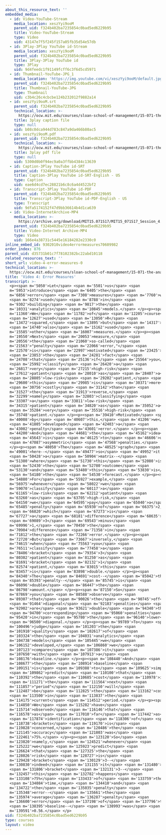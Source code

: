 ```yaml
---
about_this_resource_text: ''
embedded_media:
  - id: Video-YouTube-Stream
    media_location: xeszYyi9ooM
    parent_uid: f324b402ba7235854c0bad5ed6229b95
    title: Video-YouTube-Stream
    type: Video
    uid: 43147e7f5f245f157a05fb35d54e57db
  - id: 3Play-3Play YouTube id-Stream
    media_location: xeszYyi9ooM
    parent_uid: f324b402ba7235854c0bad5ed6229b95
    title: 3Play-3Play YouTube id
    type: 3Play
    uid: 9d4feedc1f91149fcff6c3f6d5cd5971
  - id: Thumbnail-YouTube-JPG_1
    media_location: 'https://img.youtube.com/vi/xeszYyi9ooM/default.jpg'
    parent_uid: f324b402ba7235854c0bad5ed6229b95
    title: Thumbnail-YouTube-JPG
    type: Thumbnail
    uid: c3b4c26c4cbcbe124b232012f9882a14
  - id: xeszYyi9ooM.srt
    parent_uid: f324b402ba7235854c0bad5ed6229b95
    technical_location: >-
      https://ocw.mit.edu/courses/sloan-school-of-management/15-071-the-analytics-edge-spring-2017/trees/keeping-an-eye-on-healthcare-costs-the-d2hawkeye-story/video-4-error-measures/video-4-error-measures-0/xeszYyi9ooM.srt
    title: 3play caption file
    type: null
    uid: b08c0dca944d783c847a9da466b80ac5
  - id: xeszYyi9ooM.pdf
    parent_uid: f324b402ba7235854c0bad5ed6229b95
    technical_location: >-
      https://ocw.mit.edu/courses/sloan-school-of-management/15-071-the-analytics-edge-spring-2017/trees/keeping-an-eye-on-healthcare-costs-the-d2hawkeye-story/video-4-error-measures/video-4-error-measures-0/xeszYyi9ooM.pdf
    title: 3play pdf file
    type: null
    uid: 5300d0b0f94ec9a0a3ffbb4384c13639
  - id: Caption-3Play YouTube id-SRT
    parent_uid: f324b402ba7235854c0bad5ed6229b95
    title: Caption-3Play YouTube id-SRT-English - US
    type: Caption
    uid: eae6d4cd7ec28821b6c8c6a4d4522bf2
  - id: Transcript-3Play YouTube id-PDF
    parent_uid: f324b402ba7235854c0bad5ed6229b95
    title: Transcript-3Play YouTube id-PDF-English - US
    type: Transcript
    uid: 9dfa5174152f47d9bb36614b4d1ca639
  - id: Video-InternetArchive-MP4
    media_location: >-
      https://archive.org/download/MIT15.071S17/MIT15_071S17_Session_4.3.07_300k.mp4
    parent_uid: f324b402ba7235854c0bad5ed6229b95
    title: Video-Internet Archive-MP4
    type: Video
    uid: 166e4a38731c5445e16184282e2330c0
inline_embed_id: 9302010video4errormeasures70609982
order_index: 876
parent_uid: d35731b01c7f78102382bc22abd10118
related_resources_text: ''
short_url: video-4-error-measures-0
technical_location: >-
  https://ocw.mit.edu/courses/sloan-school-of-management/15-071-the-analytics-edge-spring-2017/trees/keeping-an-eye-on-healthcare-costs-the-d2hawkeye-story/video-4-error-measures/video-4-error-measures-0
title: 'Video 4: Error Measures'
transcript: >-
  <p><span m='5050'>Let</span> <span m='5501'>us</span> <span
  m='5953'>introduce</span> <span m='6405'>the</span> <span
  m='6856'>error</span> <span m='7308'>measures</span> <span m='7760'>we</span>
  <span m='8274'>used</span> <span m='8788'>in</span> <span
  m='9302'>building</span> <span m='9817'>the</span> <span
  m='10331'>analytics</span> <span m='10845'>models.</span> </p><p><span
  m='11360'>We</span> <span m='11782'>of</span> <span m='12205'>course</span>
  <span m='12627'>used</span> <span m='13050'>R</span> <span
  m='13472'>squared,</span> <span m='13895'>but</span> <span m='14317'>we</span>
  <span m='14740'>also</span> <span m='15162'>used</span> <span
  m='15585'>other</span> <span m='16007'>measures.</span> </p><p><span
  m='19550'>Next</span> <span m='20053'>measure,</span> <span
  m='20556'>the</span> <span m='21060'>so-called</span> <span
  m='21563'>"penalty</span> <span m='22066'>error,"</span> <span
  m='22570'>is</span> <span m='22997'>motivated</span> <span m='23425'>by</span>
  <span m='23853'>the</span> <span m='24281'>fact</span> <span
  m='24708'>that</span> <span m='25136'>if</span> <span m='25564'>you</span>
  <span m='25992'>classify</span> <span m='26420'>a</span> <span
  m='26817'>very</span> <span m='27215'>high-risk</span> <span
  m='27612'>patient</span> <span m='28010'>as</span> <span m='28407'>a</span>
  <span m='28805'>low-risk</span> <span m='29202'>patient,</span> <span
  m='29600'>this</span> <span m='29985'>is</span> <span m='30371'>more</span>
  <span m='30756'>costly</span> <span m='31142'>than</span> <span
  m='31527'>the</span> <span m='31913'>reverse,</span> <span
  m='32299'>namely</span> <span m='32803'>classifying</span> <span
  m='33307'>a</span> <span m='33811'>low-risk</span> <span
  m='34315'>patient</span> <span m='34820'>as</span> <span m='35052'>a</span>
  <span m='35284'>very</span> <span m='35516'>high-risk</span> <span
  m='35748'>patient.</span> </p><p><span m='39410'>Motivated</span> <span
  m='40008'>by</span> <span m='40607'>this,</span> <span m='41206'>we</span>
  <span m='41805'>developed</span> <span m='42403'>a</span> <span
  m='43002'>penalty</span> <span m='43601'>error.</span> </p><p><span
  m='44200'>And</span> <span m='44681'>the</span> <span m='45162'>idea</span>
  <span m='45643'>is</span> <span m='46125'>to</span> <span m='46606'>use</span>
  <span m='47087'>asymmetric</span> <span m='47568'>penalties.</span>
  </p><p><span m='48050'>The</span> <span m='48525'>graph</span> <span
  m='49001'>here--</span> <span m='49477'>so</span> <span m='49952'>it's</span>
  <span m='50428'>a</span> <span m='50904'>matrix--</span> <span
  m='51380'>where</span> <span m='51730'>this</span> <span m='52080'>is</span>
  <span m='52430'>the</span> <span m='52780'>outcome</span> <span
  m='53130'>and</span> <span m='53480'>this</span> <span m='53830'>is</span>
  <span m='54180'>the</span> <span m='54530'>forecast.</span> </p><p><span
  m='54880'>For</span> <span m='55927'>example,</span> <span
  m='56975'>whenever</span> <span m='58022'>we</span> <span
  m='59070'>classify</span> <span m='60117'>a</span> <span
  m='61165'>low-risk</span> <span m='62212'>patient</span> <span
  m='63260'>as</span> <span m='63705'>high-risk,</span> <span
  m='64150'>we</span> <span m='64595'>pay</span> <span m='65040'>a</span> <span
  m='65485'>penalty</span> <span m='65930'>of</span> <span m='66375'>2,</span>
  <span m='66820'>which</span> <span m='67273'>is</span> <span
  m='67727'>a</span> <span m='68181'>difference</span> <span m='68635'>of</span>
  <span m='69089'>3</span> <span m='69543'>minus</span> <span
  m='69996'>1,</span> <span m='70450'>the</span> <span
  m='70904'>difference</span> <span m='71358'>in</span> <span
  m='71812'>the</span> <span m='72266'>error.</span> </p><p><span
  m='72720'>But</span> <span m='73667'>inversely,</span> <span
  m='74615'>when</span> <span m='75563'>you</span> <span
  m='76511'>classify</span> <span m='77458'>a</span> <span
  m='78406'>bracket</span> <span m='79354'>3</span> <span
  m='80302'>patient</span> <span m='81250'>as</span> <span
  m='81691'>bracket</span> <span m='82132'>1</span> <span
  m='82574'>patient,</span> <span m='83015'>this</span> <span
  m='83457'>is</span> <span m='83898'>double.</span> </p><p><span
  m='84340'>The</span> <span m='84691'>cost--</span> <span m='85042'>the</span>
  <span m='85393'>penalty--</span> <span m='85745'>is</span> <span
  m='86096'>double</span> <span m='86447'>the</span> <span
  m='86798'>amount.</span> </p><p><span m='87150'>So</span> <span
  m='87869'>you</span> <span m='88588'>observe</span> <span
  m='89307'>that</span> <span m='90026'>the</span> <span m='90745'>off</span>
  <span m='91464'>diagonal</span> <span m='92183'>penalties</span> <span
  m='92902'>are</span> <span m='93621'>double</span> <span m='94340'>the</span>
  <span m='94700'>corresponding</span> <span m='95060'>penalties</span> <span
  m='95420'>in</span> <span m='95780'>the</span> <span m='96140'>lower</span>
  <span m='96500'>diagonal.</span> </p><p><span m='99789'>To</span> <span
  m='100496'>judge</span> <span m='101203'>the</span> <span
  m='101910'>quality</span> <span m='102617'>of</span> <span
  m='103324'>the</span> <span m='104031'>analytics</span> <span
  m='104738'>models</span> <span m='105445'>we</span> <span
  m='106152'>developed,</span> <span m='106860'>we</span> <span
  m='107123'>compare</span> <span m='107386'>it</span> <span
  m='107650'>with</span> <span m='107913'>a</span> <span
  m='108176'>baseline.</span> </p><p><span m='108440'>And</span> <span
  m='108677'>the</span> <span m='108914'>baseline</span> <span
  m='109151'>is</span> <span m='109388'>to</span> <span m='109625'>simply</span>
  <span m='109862'>predict</span> <span m='110100'>that</span> <span
  m='110392'>the</span> <span m='110685'>cost</span> <span m='110978'>in</span>
  <span m='111271'>the</span> <span m='111564'>next</span> <span
  m='111857'>"period"</span> <span m='112150'>will</span> <span
  m='112487'>be</span> <span m='112825'>the</span> <span m='113162'>cost</span>
  <span m='113500'>in</span> <span m='113837'>the</span> <span
  m='114175'>current</span> <span m='114512'>period.</span> </p><p><span
  m='114850'>We</span> <span m='115282'>have</span> <span
  m='115714'>observed</span> <span m='116146'>that</span> <span
  m='116578'>as</span> <span m='117010'>far</span> <span m='117442'>as</span>
  <span m='117874'>identification</span> <span m='118306'>of</span> <span
  m='118738'>brackets</span> <span m='119170'>is</span> <span
  m='119828'>concerned,</span> <span m='120486'>the</span> <span
  m='121145'>accuracy</span> <span m='121803'>was</span> <span
  m='122461'>75%.</span> </p><p><span m='123120'>So</span> <span
  m='123820'>namely,</span> <span m='124521'>whenever</span> <span
  m='125222'>we</span> <span m='125923'>predict</span> <span
  m='126624'>that</span> <span m='127325'>the</span> <span
  m='128026'>risk</span> <span m='128727'>is</span> <span
  m='129428'>bracket</span> <span m='130129'>3--</span> <span
  m='130830'>indeed</span> <span m='131155'>it</span> <span m='131480'>is</span>
  <span m='131806'>bracket</span> <span m='132131'>3--</span> <span
  m='132457'>this</span> <span m='132782'>happens</span> <span
  m='133108'>75%</span> <span m='133433'>of</span> <span m='133759'>the</span>
  <span m='134084'>time,</span> <span m='134410'>and</span> <span
  m='134722'>the</span> <span m='135035'>penalty</span> <span
  m='135348'>error--</span> <span m='135661'>the</span> <span
  m='135974'>average</span> <span m='136287'>penalty</span> <span
  m='136600'>error</span> <span m='137198'>of</span> <span m='137796'>the</span>
  <span m='138395'>baseline--</span> <span m='138993'>was</span> <span
  m='139591'>0.56.</span> </p>
uid: f324b402ba7235854c0bad5ed6229b95
type: courses
layout: video
---
```

